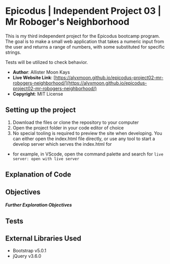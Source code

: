 # Epicodus | Independent Project 03 | Mr Roboger's Neighborhood

This is my third independent project for the Epicodus bootcamp program. The goal is to make a small web application that takes a numeric input from the user and returns a range of numbers, with some substituted for specific strings.

Tests will be utilized to check behavior.

- **Author**: Allister Moon Kays
- **Live Website Link**: [https://alyxmoon.github.io/epicodus-project02-mr-robogers-neighborhood/](https://alyxmoon.github.io/epicodus-project02-mr-robogers-neighborhood/)
- **Copyright**: MIT License

## Setting up the project
1. Download the files or clone the repository to your computer
2. Open the project folder in your code editor of choice
3. No special tooling is required to preview the site when developing. You can either open the index.html file directly, or use any tool to start a develop server which serves the index.html for
  - for example, in VScode, open the command palette and search for `live server: open with live server`

## Explanation of Code

## Objectives

##### Further Exploration Objectives

## Tests

## External Libraries Used
- Bootstrap v5.0.1
- jQuery v3.6.0
